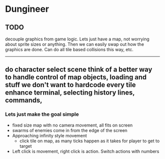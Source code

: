 # Dungineer
## TODO
decouple graphics from game logic.
Lets just have a map, not worrying about sprite sizes or anything. 
Then we can easily swap out how the graphics are done. 
Can do all tile based collisions this way, etc. 

---

do character select scene
think of a better way to handle control of map objects,
loading and stuff
we don't want to hardcode every tile
enhance terminal, selecting history lines, commands, 
---

### Lets just make the goal simple

- fixed size map with no camera movement, all fits on screen
- swarms of enemies come in from the edge of the screen
- Approaching infinity style movement
	- click tile on map, as many ticks happen as it takes for player to get to target
- Left click is movement, right click is action. Switch actions with numbers